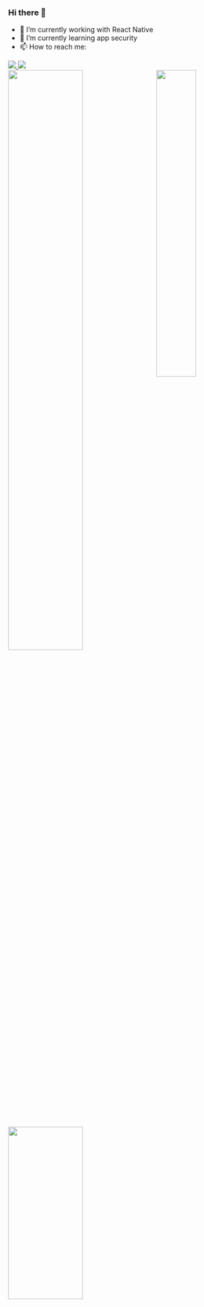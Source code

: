 ### Hi there 👋

- 🔭 I’m currently working with React Native
- 🌱 I’m currently learning app security
- 📫 How to reach me: 
<div> 
  <a href="https://www.linkedin.com/in/aylla-christinne-766892173/" target="_blank"  style="border-radius:5px;">
      <img src="https://img.shields.io/badge/-LinkedIn-%230077B5?style=for-the-badge&logo=linkedin&logoColor=white"/>
  </a> 
  <a href="mailto:ayllachristinne15@gmail.com" style="border-radius:5px;" target="_blank">
     <img src="https://img.shields.io/badge/-Gmail-%23333?style=for-the-badge&logo=gmail&logoColor=white"/>
  </a>
</div>

<div>
   <img align="left"  width="55%" src="https://github-readme-stats.vercel.app/api?username=AyllaChristinne&show_icons=true&theme=tokyonight&include_all_commits=true&count_private=true"/>
   <img align="right" width="40%" src="https://github-readme-stats.vercel.app/api/top-langs/?username=AyllaChristinne&layout=compact&langs_count=6&theme=tokyonight"/>
   <img align="left" width="55%" style="margin-top:1%;" height="30%" src="https://github-readme-stats.vercel.app/api/wakatime?username=AyllaChristinne&theme=tokyonight" />
</div>
    

   

